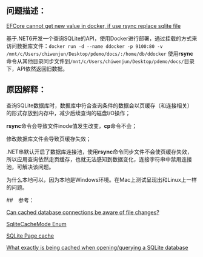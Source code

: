 ## 问题描述：

[EFCore cannot get new value in docker, if use rsync replace sqlite file](https://github.com/dotnet/efcore/issues/29302)

基于.NET6开发一个查询SQLite的API，使用Docker进行部署，通过挂载的方式来访问数据库文件：`docker run -d --name ddocker -p 9100:80 -v /mnt/c/Users/chiwenjun/Desktop/pdemo/docs/:/home/db/ddocker` 使用**rsync**命令从其他目录同步文件到`/mnt/c/Users/chiwenjun/Desktop/pdemo/docs/`目录下，API依然返回旧数据。

## 原因解释：

查询SQLite数据库时，数据库中符合查询条件的数据会以页缓存（和连接相关）的形式存放到内存中，减少后续查询的磁盘I/O操作；

**rsync**命令会导致文件inode值发生改变，**cp**命令不会；

修改数据库文件会导致页缓存失效；

.NET串默认开启了数据库连接池，使用**rsync**命令同步文件不会使页缓存失效，所以应用查询依然走页缓存，也就无法感知到数据变化，连接字符串中禁用连接池，可解决该问题。

为什么本地可以，因为本地是Windows环境。在Mac上测试呈现出和Linux上一样的问题。

##　参考：

[Can cached database connections be aware of file changes?](https://github.com/TryGhost/node-sqlite3/issues/1277)

[SqliteCacheMode Enum](https://learn.microsoft.com/en-us/dotnet/api/microsoft.data.sqlite.sqlitecachemode?view=msdata-sqlite-6.0.0)

[SQLite Page cache](https://www2.sqlite.org/fileio.html#tocentry_132)

[What exactly is being cached when opening/querying a SQLite database](https://unix.stackexchange.com/questions/712735/what-exactly-is-being-cached-when-opening-querying-a-sqlite-database)
